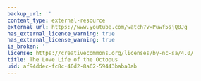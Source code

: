 ```yaml
---
backup_url: ''
content_type: external-resource
external_url: https://www.youtube.com/watch?v=Puwf5sjQ8Jg
has_external_licence_warning: true
has_external_license_warning: true
is_broken: ''
license: https://creativecommons.org/licenses/by-nc-sa/4.0/
title: The Love Life of the Octopus
uid: af94ddec-fc8c-40d2-8a62-59443baba0ab
---
```

